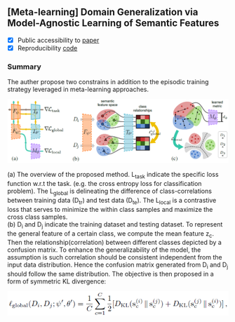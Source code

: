 ## [Meta-learning] Domain Generalization via Model-Agnostic Learning of Semantic Features
- [x] Public accessibility to [paper](https://proceedings.neurips.cc/paper/2019/file/2974788b53f73e7950e8aa49f3a306db-Paper.pdf)
- [x] Reproducibility [code](https://github.com/biomedia-mira/masf) 

### Summary
The auther propose two constrains in addition to the episodic training strategy leveraged in meta-learning approaches.
<p align="center">
  <img src="/assets/masf_im.png" alt="drawing" width="700"/>
</p>
(a) The overview of the proposed method. L<sub>task</sub> indicate the specific loss function w.r.t the task. (e.g. the cross entropy loss for classification problem). The L<sub>global</sub> is delineating the difference of class-correlations between training data (D<sub>tr</sub>) and test data (D<sub>te</sub>). The L<sub>local</sub> is a contrastive loss that serves to minimize the within class samples and maximize the cross class samples.<br \>
(b) D<sub>i</sub> and D<sub>j</sub> indicate the training dataset and testing dataset. To represent the general feature of a certain class, we compute the mean feature z<sub>c</sub>. Then the relationship(correlation) between different classes depicted by a confusion matrix. To enhance the generalizability of the model, the assumption is such correlation should be consistent independent from the input data distribution. Hence the confusion matrix generated from D<sub>i</sub> and D<sub>j</sub> should follow the same distribution. The objective is then proposed in a form of symmetric KL divergence:
<p align="center">
  <img src="/assets/L_global.png" alt="drawing" width="700"/>
</p>
